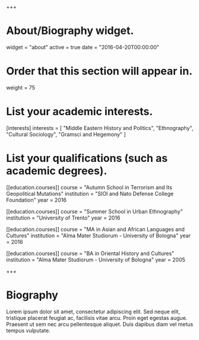 +++
# About/Biography widget.
widget = "about"
active = true
date = "2016-04-20T00:00:00"

# Order that this section will appear in.
weight = 75

# List your academic interests.
[interests]
  interests = [
    "Middle Eastern History and Politics",
    "Ethnography",
    "Cultural Sociology",
    "Gramsci and Hegemony"
]

# List your qualifications (such as academic degrees).
[[education.courses]]
  course = "Autumn School in Terrorism and Its Geopolitical Mutations"
  institution = "SIOI and Nato Defense College Foundation"
  year = 2016

[[education.courses]]
  course = "Summer School in Urban Ethnography"
  institution = "University of Trento"
  year = 2016

[[education.courses]]
  course = "MA in Asian and African Languages and Cultures"
  institution = "Alma Mater Studiorum - University of Bologna"
  year = 2016

[[education.courses]]
  course = "BA in Oriental History and Cultures"
  institution = "Alma Mater Studiorum - University of Bologna"
  year = 2005
 
+++

# Biography

Lorem ipsum dolor sit amet, consectetur adipiscing elit. Sed neque elit, tristique placerat feugiat ac, facilisis vitae arcu. Proin eget egestas augue. Praesent ut sem nec arcu pellentesque aliquet. Duis dapibus diam vel metus tempus vulputate. 
